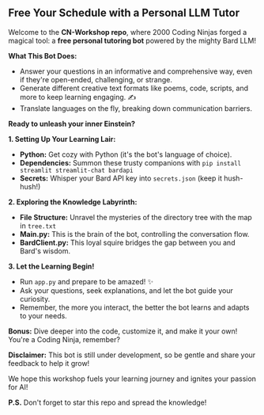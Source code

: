 ## Free Your Schedule with a Personal LLM Tutor 

Welcome to the **CN-Workshop repo**, where 2000 Coding Ninjas forged a magical tool: a **free personal tutoring bot** powered by the mighty Bard LLM! 

**What This Bot Does:**

* Answer your questions in an informative and comprehensive way, even if they're open-ended, challenging, or strange. 
* Generate different creative text formats like poems, code, scripts, and more to keep learning engaging. ✍️
* Translate languages on the fly, breaking down communication barriers. ️

**Ready to unleash your inner Einstein?** 

**1. Setting Up Your Learning Lair:**

* **Python:** Get cozy with Python  (it's the bot's language of choice).
* **Dependencies:** Summon these trusty companions with `pip install streamlit streamlit-chat bardapi`
* **Secrets:** Whisper your Bard API key into `secrets.json` (keep it hush-hush!) 

**2. Exploring the Knowledge Labyrinth:**

* **File Structure:** Unravel the mysteries of the directory tree with the map in `tree.txt` ️
* **Main.py:** This is the brain of the bot, controlling the conversation flow. 
* **BardClient.py:** This loyal squire bridges the gap between you and Bard's wisdom. 

**3. Let the Learning Begin!**

* Run `app.py` and prepare to be amazed! ✨
* Ask your questions, seek explanations, and let the bot guide your curiosity. 
* Remember, the more you interact, the better the bot learns and adapts to your needs. 

**Bonus:** Dive deeper into the code, customize it, and make it your own! You're a Coding Ninja, remember? 

**Disclaimer:** This bot is still under development, so be gentle and share your feedback to help it grow! 

We hope this workshop fuels your learning journey and ignites your passion for AI! 

**P.S.** Don't forget to star this repo and spread the knowledge! 

